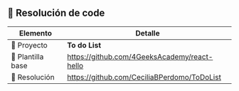 ## 📌 Resolución de code

| Elemento         | Detalle                                                                 |
|------------------|-------------------------------------------------------------------------|
| 🧩 Proyecto       | **To do List**                     |
| 🧱 Plantilla base | https://github.com/4GeeksAcademy/react-hello           |
| 📏 Resolución     | https://github.com/CeciliaBPerdomo/ToDoList  |